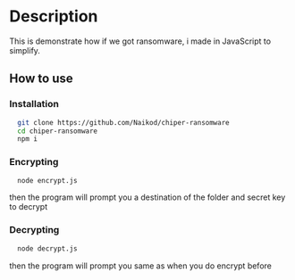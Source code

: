 
# Description

This is demonstrate how if we got ransomware, i made in JavaScript to simplify.

## How to use

### Installation

```bash
  git clone https://github.com/Naikod/chiper-ransomware
  cd chiper-ransomware
  npm i
```

### Encrypting
```bash
  node encrypt.js
```
then the program will prompt you a destination of the folder and secret key to decrypt


### Decrypting
```bash
  node decrypt.js
```
then the program will prompt you same as when you do encrypt before

